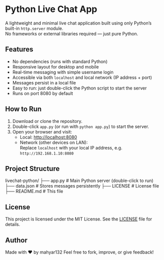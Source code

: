 # Python Live Chat App

A lightweight and minimal live chat application built using only Python’s built-in `http.server` module.  
No frameworks or external libraries required — just pure Python.

## Features

- No dependencies (runs with standard Python)  
- Responsive layout for desktop and mobile  
- Real-time messaging with simple username login  
- Accessible via both `localhost` and local network (IP address + port)  
- Messages persist in a local file  
- Easy to run: just double-click the Python script to start the server  
- Runs on port 8080 by default

## How to Run

1. Download or clone the repository.  
2. Double-click `app.py` (or run with `python app.py`) to start the server.  
3. Open your browser and visit:  
   - Local: [http://localhost:8080](http://localhost:8080)  
   - Network (other devices on LAN):  
     Replace `localhost` with your local IP address, e.g. `http://192.168.1.10:8080`

## Project Structure

livechat-python/
├── app.py # Main Python server (double-click to run)
├── data.json # Stores messages persistently
├── LICENSE # License file
├── README.md # This file


## License

This project is licensed under the MIT License. See the [LICENSE](LICENSE) file for details.

## Author

Made with ❤️ by mahyar132
Feel free to fork, improve, or give feedback!
